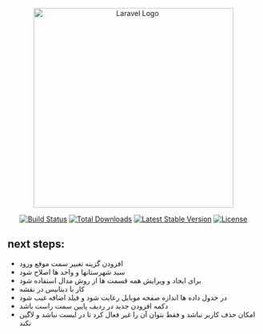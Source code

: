 <p align="center"><a href="https://laravel.com" target="_blank"><img src="https://raw.githubusercontent.com/laravel/art/master/logo-lockup/5%20SVG/2%20CMYK/1%20Full%20Color/laravel-logolockup-cmyk-red.svg" width="400" alt="Laravel Logo"></a></p>

<p align="center">
<a href="https://github.com/laravel/framework/actions"><img src="https://github.com/laravel/framework/workflows/tests/badge.svg" alt="Build Status"></a>
<a href="https://packagist.org/packages/laravel/framework"><img src="https://img.shields.io/packagist/dt/laravel/framework" alt="Total Downloads"></a>
<a href="https://packagist.org/packages/laravel/framework"><img src="https://img.shields.io/packagist/v/laravel/framework" alt="Latest Stable Version"></a>
<a href="https://packagist.org/packages/laravel/framework"><img src="https://img.shields.io/packagist/l/laravel/framework" alt="License"></a>
</p>
<h2>
    next steps:
</h2>
<ul>
    <li>
       افزودن گزینه تغییر سمت موقع ورود
    </li>
    <li>
        سید شهرستانها و واحد ها اصلاح شود
    </li>    
    <li>
        برای ایجاد و ویرایش همه قسمت ها از روش مدال استفاده شود
    </li> 
    <li>
        کار با دیتابیس در نقشه
    </li>
    <li>
       در جدول داده ها اندازه صفحه موبایل رعایت شود و فیلد اضافه غیب شود
    </li>
    <li>
       دکمه افزودن جدید در ردیف پایین سمت راست  باشد
    </li>
    <li>
       امکان حذف کاربر نباشد و فقط بتوان آن را غیر فعال کرد تا در لیست نباشد و لاگین نکند
    </li>
</ul>
